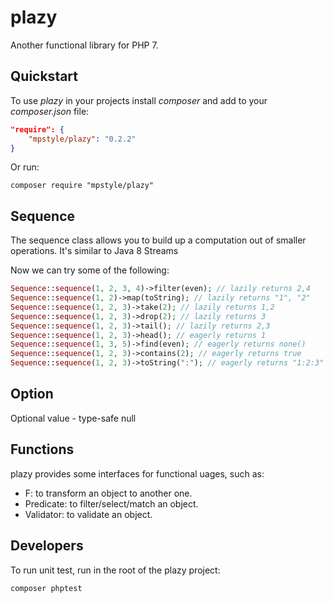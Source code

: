 # plazy
Another functional library for PHP 7.

## Quickstart

To use _plazy_ in your projects install _composer_ and add to your _composer.json_ file:
```json
"require": {
    "mpstyle/plazy": "0.2.2"
}
```

Or run:
```
composer require "mpstyle/plazy"
```

## Sequence
The sequence class allows you to build up a computation out of smaller operations. It's similar to Java 8 Streams

Now we can try some of the following:
```php
Sequence::sequence(1, 2, 3, 4)->filter(even); // lazily returns 2,4
Sequence::sequence(1, 2)->map(toString); // lazily returns "1", "2"
Sequence::sequence(1, 2, 3)->take(2); // lazily returns 1,2
Sequence::sequence(1, 2, 3)->drop(2); // lazily returns 3
Sequence::sequence(1, 2, 3)->tail(); // lazily returns 2,3
Sequence::sequence(1, 2, 3)->head(); // eagerly returns 1
Sequence::sequence(1, 3, 5)->find(even); // eagerly returns none()
Sequence::sequence(1, 2, 3)->contains(2); // eagerly returns true
Sequence::sequence(1, 2, 3)->toString(":"); // eagerly returns "1:2:3"
```

## Option
Optional value - type-safe null

## Functions
plazy provides some interfaces for functional uages, such as:

- F: to transform an object to another one.
- Predicate: to filter/select/match an object.
- Validator: to validate an object.

## Developers

To run unit test, run in the root of the plazy project:
```
composer phptest
```
